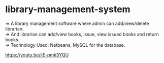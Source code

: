 # library-management-system

=> A library management software where admin
can add/view/delete librarian.<br>
=> And librarian can add/view books, issue, view
issued books and return books.<br>
=> Technology Used: Netbeans, MySQL for the
database.

https://youtu.be/jjE-pmk3YQU
